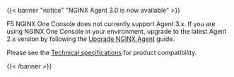 {{< banner "notice" "NGINX Agent 3.0 is now available" >}}


F5 NGINX One Console does not currently support Agent 3.x. If you are using NGINX One Console in your environment, upgrade to the latest Agent 2.x version by following the [Upgrade NGINX Agent](/nginx-agent/installation-upgrade/upgrade/) guide.

Please see the [Technical specifications](/nginx-agent/technical-specifications/) for product compatibility.


{{< /banner >}}